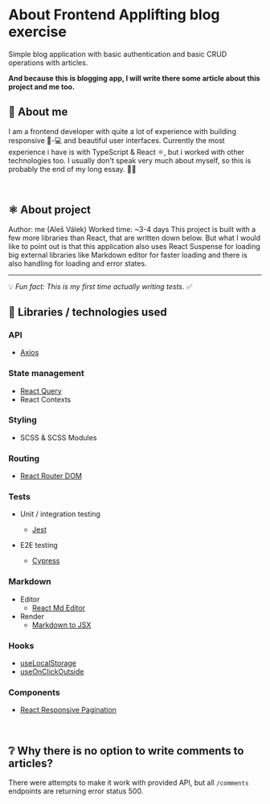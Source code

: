 # About Frontend Applifting blog exercise

Simple blog application with basic authentication and basic CRUD operations with articles.
<br />

**And because this is blogging app, I will write there some article about this project and me too.**
<br />

## 🧑 About me

I am a frontend developer with quite a lot of experience with building responsive 📱-💻 and beautiful user interfaces.
Currently the most experience i have is with TypeScript & React ⚛️, but i worked with other technologies too.
I usually don't speak very much about myself, so this is probably the end of my long essay. 🤷‍♂️

<br />

## ⚛️ About project

Author: me (Aleš Válek)
Worked time: ~3-4 days
This project is built with a few more libraries than React, that are written down below.
But what I would like to point out is that this application also uses React Suspense for loading big external libraries like Markdown editor for faster loading and there is also handling for loading and error states.

---

💡 _Fun fact: This is my first time actually writing tests_. ✅
<br />

## 📘 Libraries / technologies used

### API

- [Axios](https://github.com/axios/axios)

### State management

- [React Query](https://github.com/TanStack/query)
- React Contexts

### Styling

- SCSS & SCSS Modules

### Routing

- [React Router DOM](https://github.com/remix-run/react-router)

### Tests

- Unit / integration testing

  - [Jest](https://github.com/facebook/jest)

- E2E testing

  - [Cypress](https://github.com/cypress-io/cypress)

### Markdown

- Editor
  - [React Md Editor](https://github.com/uiwjs/react-md-editor)
- Render
  - [Markdown to JSX](https://github.com/probablyup/markdown-to-jsx)

### Hooks

- [useLocalStorage](https://github.com/nas5w/use-local-storage)
- [useOnClickOutside](https://github.com/Andarist/use-onclickoutside)

### Components

- [React Responsive Pagination](https://github.com/jonelantha/react-responsive-pagination)

<br />

## ❔ Why there is no option to write comments to articles?

There were attempts to make it work with provided API, but all `/comments` endpoints are returning error status 500.

